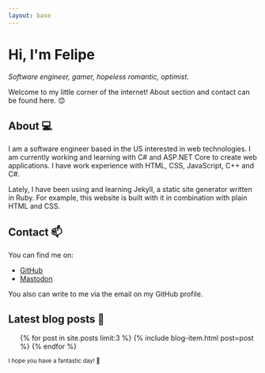 ```yaml
---
layout: base
---
```

# Hi, I'm Felipe

*Software engineer, gamer, hopeless romantic, optimist.*

Welcome to my little corner of the internet! About section and contact can be found here. 😊

## About 💻

I am a software engineer based in the US interested in web technologies. I am currently working and learning with C# and ASP.NET Core to create web applications. I have work experience with HTML, CSS, JavaScript, C++ and C#.

Lately, I have been using and learning Jekyll, a static site generator written in Ruby. For example, this website is built with it in combination with plain HTML and CSS.

## Contact 📫

You can find me on:

- <a href="https://github.com/febog" rel="me" target="_blank">GitHub</a>
- <a href="https://hachyderm.io/@febog" rel="me" target="_blank">Mastodon</a>

You also can write to me via the email on my GitHub profile.

## Latest blog posts 📝

<ul>
  {% for post in site.posts limit:3 %}
    {% include blog-item.html post=post %}
  {% endfor %}
</ul>

<small>I hope you have a fantastic day! 🥤</small>
